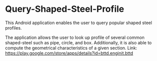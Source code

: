 # Query-Shaped-Steel-Profile
This Android application enables the user to query popular shaped steel profiles.

The application allows the user to look up profile of several common shaped-steel such as pipe, circle, and box. Additionally, it is also able to compute the geometrical characteristics of a given section.
Link: https://play.google.com/store/apps/details?id=bttd.enginit.bttd
